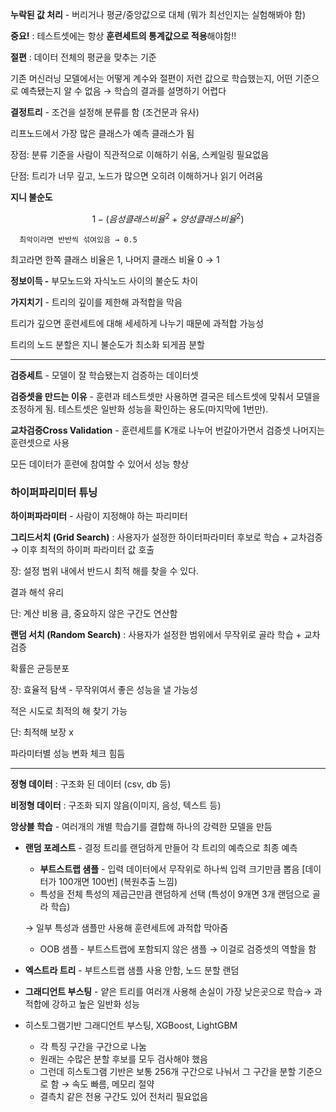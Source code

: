 **누락된 값 처리** - 버리거나 평균/중앙값으로 대체 (뭐가 최선인지는 실험해봐야 함)

**중요!** : 테스트셋에는 항상 **훈련세트의 통계값으로 적용**해야함!!

**절편** : 데이터 전체의 평균을 맞추는 기준

기존 머신러닝 모델에서는 어떻게 계수와 절편이 저런 값으로 학습했는지, 어떤 기준으로 예측됐는지 알 수 없음 → 학습의 결과를 설명하기 어렵다

 **결정트리** - 조건을 설정해 분류를 함 (조건문과 유사)

리프노드에서 가장 많은 클래스가 예측 클래스가 됨

장점: 분류 기준을 사람이 직관적으로 이해하기 쉬움, 스케일링 필요없음

단점: 트리가 너무 깊고, 노드가 많으면 오히려 이해하거나 읽기 어려움

**지니 불순도**

$$
1-(음성 클래스 비율^2 + 양성 클래스 비율^2)
$$

      최악이라면 반반씩 섞여있음 → 0.5

최고라면 한쪽 클래스 비율은 1, 나머지 클래스 비율 0 → 1

**정보이득 -** 부모노드와 자식노드 사이의 불순도 차이

**가지치기** - 트리의 깊이를 제한해 과적합을 막음

트리가 깊으면 훈련세트에 대해 세세하게 나누기 때문에 과적합 가능성

트리의 노드 분할은 지니 불순도가 최소화 되게끔 분할

---

**검증세트** - 모델이 잘 학습됐는지 검증하는 데이터셋

**검증셋을 만드는 이유** - 훈련과 테스트셋만 사용하면 결국은 테스트셋에 맞춰서 모델을 조정하게 됨. 테스트셋은 일반화 성능을 확인하는 용도(마지막에 1번만). 

**교차검증Cross Validation** - 훈련세트를 K개로 나누어 번갈아가면서 검증셋 나머지는 훈련셋으로 사용 

모든 데이터가 훈련에 참여할 수 있어서 성능 향상

### 하이퍼파리미터 튜닝

**하이퍼파라미터** - 사람이 지정해야 하는 파리미터

**그리드서치 (Grid Search)** : 사용자가 설정한 하이터파라미터 후보로 학습 + 교차검증 → 이후 최적의 하이퍼 파라미터 값 호출

장: 설정 범위 내에서 반드시 최적 해를 찾을 수 있다. 

결과 해석 유리

단: 계산 비용 큼, 중요하지 않은 구간도 연산함

**랜덤 서치 (Random Search)** : 사용자가 설정한 범위에서 무작위로 골라 학습 + 교차검증

확률은 균등분포

장: 효율적 탐색 - 무작위여서 좋은 성능을 낼 가능성

적은 시도로 최적의 해 찾기 가능

단: 최적해 보장 x

파라미터별 성능 변화 체크 힘듬

---

**정형 데이터** : 구조화 된 데이터 (csv, db 등)

**비정형 데이터** : 구조화 되지 않음(이미지, 음성, 텍스트 등)

**앙상블 학습** - 여러개의 개별 학습기를 결합해 하나의 강력한 모델을 만듬

- **랜덤 포레스트** - 결정 트리를 랜덤하게 만들어 각 트리의 예측으로 최종 예측
    - **부트스트랩 샘플** - 입력 데이터에서 무작위로 하나씩 입력 크기만큼 뽑음 [데이터가 100개면 100번]  (복원추출 느낌)
    - 특성을 전체 특성의 제곱근만큼 랜덤하게 선택 (특성이 9개면 3개 랜덤으로 골라 학습)
    
    → 일부 특성과 샘플만 사용해 훈련세트에 과적합 막아줌
    
    - OOB 샘플 - 부트스트랩에 포함되지 않은 샘플 → 이걸로 검증셋의 역할을 함
- **엑스트라 트리** - 부트스트랩 샘플 사용 안함, 노드 분할 랜덤
- **그래디언트 부스팅** - 얕은 트리를 여러개 사용해 손실이 가장 낮은곳으로 학습→ 과적합에 강하고 높은 일반화 성능
- 히스토그램기반 그래디언트 부스팅,  XGBoost, LightGBM
    - 각 특징 구간을 구간으로 나눔
    - 원래는 수많은 분할 후보를 모두 검사해야 했음
    - 그런데 히스토그램 기반은 보통 256개 구간으로 나눠서 그 구간을 분할 기준으로 함 → 속도 빠름, 메모리 절약
    - 결측치 같은 전용 구간도 있어 전처리 필요없음
